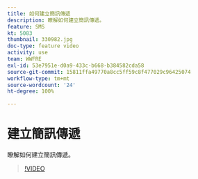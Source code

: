 ```yaml
---
title: 如何建立簡訊傳遞
description: 瞭解如何建立簡訊傳遞。
feature: SMS
kt: 5083
thumbnail: 330982.jpg
doc-type: feature video
activity: use
team: WWFRE
exl-id: 53e7951e-d0a9-433c-b668-b384582cda58
source-git-commit: 15811ffa49770a8cc5ff59c8f477029c96425074
workflow-type: tm+mt
source-wordcount: '24'
ht-degree: 100%

---
```


# 建立簡訊傳遞

瞭解如何建立簡訊傳遞。

>[!VIDEO](https://video.tv.adobe.com/v/330982)
